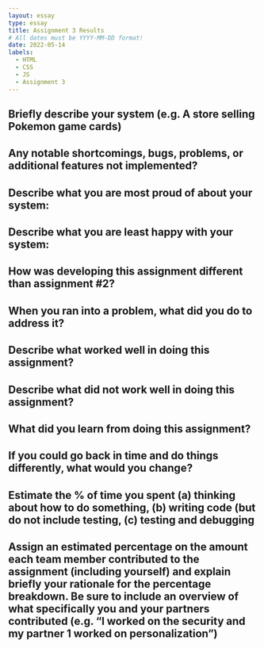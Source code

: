 ```yaml
---
layout: essay
type: essay
title: Assignment 3 Results
# All dates must be YYYY-MM-DD format!
date: 2022-05-14
labels:
  - HTML
  - CSS
  - JS
  - Assignment 3
---
```


## Briefly describe your system (e.g. A store selling Pokemon game cards)

## Any notable shortcomings, bugs, problems, or additional features not implemented?

## Describe what you are most proud of about your system:

## Describe what you are least happy with your system:

## How was developing this assignment different than assignment #2?

## When you ran into a problem, what did you do to address it?

## Describe what worked well in doing this assignment?

## Describe what did not work well in doing this assignment?

## What did you learn from doing this assignment?

## If you could go back in time and do things differently, what would you change?

## Estimate the % of time you spent (a) thinking about how to do something, (b) writing code (but do not include testing, (c) testing and debugging

##  Assign an estimated percentage on the amount each team member contributed to the assignment (including yourself) and explain briefly your rationale for the percentage breakdown. Be sure to include an overview of what specifically you and your partners contributed (e.g. “I worked on the security and my partner 1 worked on personalization”)
